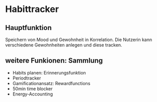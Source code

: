 # Habittracker

## Hauptfunktion
Speichern von Mood und Gewohnheit in Korrelation. Die Nutzerin kann verschiedene Gewohnheiten anlegen und diese tracken.

## weitere Funkionen: Sammlung
* Habits planen: Erinnerungsfunktion
* Periodtracker
* Gamificationansatz: Rewardfunctions
* 50min time blocker
* Energy-Accounting
